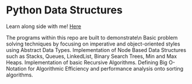 # Python Data Structures

Learn along side with me! [Here](https://morganbergen.notion.site/morganbergen/python-f43b4fe1e363455c8aabc99f9c400ee6)

The programs within this repo are built to demonstrate\n
Basic problem solving techniques by focusing on imperative and object-oriented styles using Abstract Data Types.
Implementation of Node Based Data Structures such as Stacks, Queues, LinkedList, Binary Search Trees, Min and Max Heaps.
Implementation of basic Recursive Algorithms.
Defining Big O-Notation for Algorithmic Efficiency and performance analysis onto sorting algorithms.

